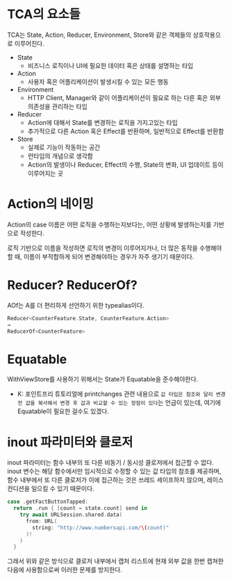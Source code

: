 # TCA의 요소들

TCA는 State, Action, Reducer, Environment, Store와 같은 객체들의 상호작용으로 이루어진다.

- State
    - 비즈니스 로직이나 UI에 필요한 데이터 혹은 상태를 설명하는 타입
- Action
    - 사용자 혹은 어플리케이션이 발생시킬 수 있는 모든 행동
- Environment
    - HTTP Client, Manager와 같이 어플리케이션이 필요로 하는 다른 혹은 외부 의존성을 관리하는 타입
- Reducer
    - Action에 대해서 State를 변경하는 로직을 가지고있는 타입
    - 추가적으로 다른 Action 혹은 Effect를 반환하며, 일반적으로 Effect를 반환함
- Store
    - 실제로 기능이 작동하는 공간
    - 런타임의 개념으로 생각함
    - Action의 발생이나 Reducer, Effect의 수행, State의 변화, UI 업데이트 등이 이루어지는 곳

# Action의 네이밍

Action의 case 이름은 어떤 로직을 수행하는지보다는, 어떤 상황에 발생하는지를 기반으로 작성한다.

로직 기반으로 이름을 작성하면 로직의 변경이 이루어지거나, 더 많은 동작을 수행해야할 때, 이름이 부적합하게 되어 변경해야하는 경우가 자주 생기기 때문이다.

# Reducer? ReducerOf?

AOf는 A를 더 편리하게 선언하기 위한 typealias이다.

```swift
Reducer<CounterFeature.State, CounterFeature.Action> 
→ 
ReducerOf<CounterFeature>
```

# Equatable

WithViewStore를 사용하기 위해서는 State가 Equatable을 준수해야한다.

- K: 포인트프리 튜토리얼에 printchanges 관련 내용으로 `값 타입은 참조와 달리 변경 전 값을 복사해서 변경 후 값과 비교할 수 있는 장점이 있다`는 언급이 있는데, 여기에 Equatable이 필요한 걸수도 있겠다.


# inout 파라미터와 클로저

inout 파라미터는 함수 내부의 또 다른 비동기 / 동시성 클로저에서 접근할 수 없다. inout 변수는 해당 함수에서만 임시적으로 수정할 수 있는 값 타입의 참조를 제공하며, 함수 내부에서 또 다른 클로저가 이에 접근하는 것은 쓰레드 세이프하지 않으며, 레이스 컨디션을 일으킬 수 있기 때문이다.

```swift
case .getFactButtonTapped:
  return .run { [count = state.count] send in
    try await URLSession.shared.data(
      from: URL(
        string: "http://www.numbersapi.com/\(count)"
      )!
    )
  }
```

그래서 위와 같은 방식으로 클로저 내부에서 캡처 리스트에 현재 외부 값을 한번 캡쳐한 다음에 사용함으로써 이러한 문제를 방지한다.
